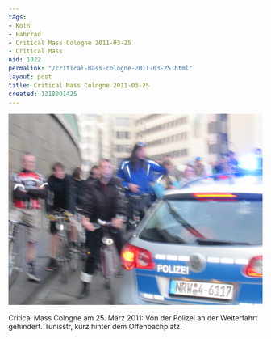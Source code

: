 ```yaml
---
tags:
- Köln
- Fahrrad
- Critical Mass Cologne 2011-03-25
- Critical Mass
nid: 1022
permalink: "/critical-mass-cologne-2011-03-25.html"
layout: post
title: Critical Mass Cologne 2011-03-25
created: 1318001425
---
```

<img src="/assets/imgs/IMG_6490.JPG" alt="Critical Mass Cologne 2011-03-25"  />
<p>Critical Mass Cologne am 25. März 2011: Von der Polizei an der Weiterfahrt gehindert. Tunisstr, kurz hinter dem Offenbachplatz.</a><!--break-->
